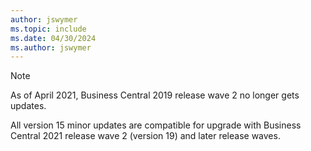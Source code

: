 ```yaml
---
author: jswymer
ms.topic: include
ms.date: 04/30/2024
ms.author: jswymer
---
```

> [!NOTE]
> As of April 2021, Business Central 2019 release wave 2 no longer gets updates.  
>
> All version 15 minor updates are compatible for upgrade with Business Central 2021 release wave 2 (version 19) and later release waves.
